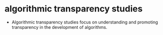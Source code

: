 # algorithmic transparency studies
- Algorithmic transparency studies focus on understanding and promoting
  transparency in the development of algorithms.
